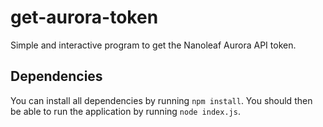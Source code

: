 # get-aurora-token
Simple and interactive program to get the Nanoleaf Aurora API token.

## Dependencies
You can install all dependencies by running ```npm install```.
You should then be able to run the application by running ```node index.js```.
